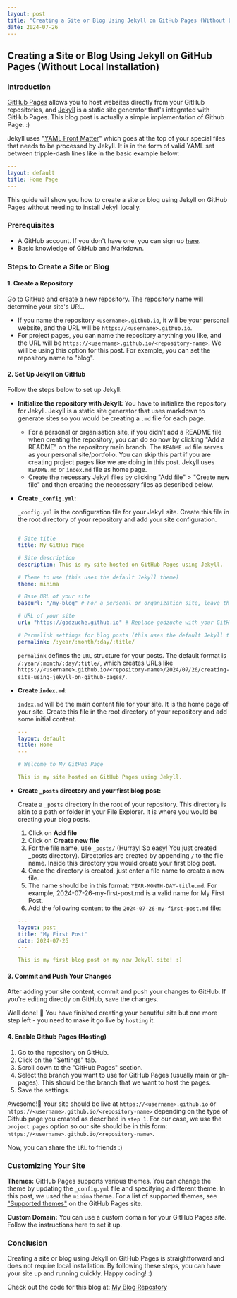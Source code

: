 ```yaml
---
layout: post
title: "Creating a Site or Blog Using Jekyll on GitHub Pages (Without Local Installation)"
date: 2024-07-26
---
```


## Creating a Site or Blog Using Jekyll on GitHub Pages (Without Local Installation)

### Introduction

[GitHub Pages](https://pages.github.com/) allows you to host websites directly from your GitHub repositories, and [Jekyll](https://jekyllrb.com/) is a static site generator that's integrated with GitHub Pages. This blog post is actually a simple implementation of Github Page. :)

Jekyll uses "[YAML Front Matter](https://jekyllrb.com/docs/front-matter/)" which goes at the top of your special files that needs to be processed by Jekyll. It is in the form of valid YAML set between tripple-dash lines like in the basic example below:

```yml
---
layout: default
title: Home Page
---
```

This guide will show you how to create a site or blog using Jekyll on GitHub Pages without needing to install Jekyll locally.

### Prerequisites

- A GitHub account. If you don't have one, you can sign up [here](https://github.com/join).
- Basic knowledge of GitHub and Markdown.

### Steps to Create a Site or Blog

#### 1. Create a Repository

Go to GitHub and create a new repository. The repository name will determine your site's URL.
- If you name the repository `<username>.github.io`, it will be your personal website, and the URL will be `https://<username>.github.io`.
- For project pages, you can name the repository anything you like, and the URL will be `https://<username>.github.io/<repository-name>`. We will be using this option for this post.
For example, you can set the repository name to "blog".


#### 2. Set Up Jekyll on GitHub

Follow the steps below to set up Jekyll:

+ **Initialize the repository with Jekyll:**
You have to initialize the repository for Jekyll. Jekyll is a static site generator that uses markdown to generate sites so you would be creating a `.md` file for each page.

   - For a personal or organisation site, if you didn't add a README file when creating the repository, you can do so now by clicking "Add a README" on the repository main branch. The `README.md` file serves as your personal site/portfolio. You can skip this part if you are creating project pages like we are doing in this post. Jekyll uses `README.md` or `index.md` file as home page.
   - Create the necessary Jekyll files by clicking "Add file" > "Create new file" and then creating the neccessary files as described below.


+ **Create `_config.yml`:**
   
   `_config.yml` is the configuration file for your Jekyll site. Create this file in the root directory of your repository and add your site configuration.

     ```yml

     # Site title
     title: My GitHub Page

     # Site description
     description: This is my site hosted on GitHub Pages using Jekyll.

     # Theme to use (this uses the default Jekyll theme)
     theme: minima
     
     # Base URL of your site
     baseurl: "/my-blog" # For a personal or organization site, leave this blank - `baseurl: ""`. For a project site, set this to your "/<repository-name>"

     # URL of your site
     url: "https://godzuche.github.io" # Replace godzuche with your GitHub username

     # Permalink settings for blog posts (this uses the default Jekyll theme)
     permalink: /:year/:month/:day/:title/
     ```

   `permalink` defines the `URL` structure for your posts. The default format is `/:year/:month/:day/:title/`,
   which creates URLs like `https://<username>.github.io/<repository-name>/2024/07/26/creating-site-using-jekyll-on-github-pages/`.

+ **Create `index.md`:**
   
   `index.md` will be the main content file for your site. It is the home page of your site.
    Create this file in the root directory of your repository and add some initial content.

   ```yml
   ---
   layout: default
   title: Home
   ---

   # Welcome to My GitHub Page

   This is my site hosted on GitHub Pages using Jekyll.
   ```

+ **Create `_posts` directory and your first blog post:**

   Create a `_posts` directory in the root of your repository. This directory is akin to a path or folder in your File Explorer. It is where you would be creating your blog posts.
   
   1. Click on **Add file**
   2. Click on **Create new file**
   3. For the file name, use `_posts/` (Hurray! So easy! You just created _posts directory). Directories are created by appending `/` to the file name. Inside this directory you would create your first blog post.
   4. Once the directory is created, just enter a file name to create a new file.
   5. The name should be in this format: `YEAR-MONTH-DAY-title.md`. For example, 2024-07-26-my-first-post.md is a valid name for My First Post.
   6. Add the following content to the `2024-07-26-my-first-post.md` file:


   ```yml
   ---
   layout: post
   title: "My First Post"
   date: 2024-07-26
   ---
   
   This is my first blog post on my new Jekyll site! :)
   ```



#### 3. Commit and Push Your Changes

After adding your site content, commit and push your changes to GitHub. If you're editing directly on GitHub, save the changes.

Well done! 🙌 You have finished creating your beautiful site but one more step left - you need to make it go live by `hosting` it.


#### 4. Enable Github Pages (Hosting)

1. Go to the repository on GitHub.
2. Click on the "Settings" tab.
3. Scroll down to the "GitHub Pages" section.
4. Select the branch you want to use for GitHub Pages (usually main or gh-pages). This should be the branch that we want to host the pages.
5. Save the settings.

Awesome!🥳 Your site should be live at `https://<username>.github.io` or `https://<username>.github.io/<repository-name>` 
depending on the type of Github page you created as described in `step 1`. For our case, we use the `project pages` option so our site should be in this form: `https://<username>.github.io/<repository-name>`.

Now, you can share the `URL` to friends :)


### Customizing Your Site

**Themes:**
GitHub Pages supports various themes. You can change the theme by updating the `_config.yml` file and specifying a different theme. In this post, we used the `minima` theme. For a list of supported themes, see ["Supported themes"](https://pages.github.com/themes/) on the GitHub Pages site.

**Custom Domain:**
You can use a custom domain for your GitHub Pages site. Follow the instructions here to set it up.


### Conclusion

Creating a site or blog using Jekyll on GitHub Pages is straightforward and does not require local installation. 
By following these steps, you can have your site up and running quickly. Happy coding! :)


Check out the code for this blog at: [My Blog Repostory](https://github.com/Godzuche/my-blog/tree/gh-pages)

   
